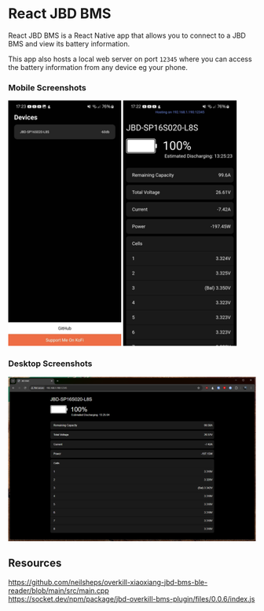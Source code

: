# React JBD BMS

React JBD BMS is a React Native app that allows you to connect to a JBD BMS and view its battery information.

This app also hosts a local web server on port `12345` where you can access the battery information from any device eg your phone.

### Mobile Screenshots

<p float="left">
  <img src="./mobile1.jpg" style="height: 500px"></img>
  <img src="./mobile2.jpg" style="height: 500px"></img>
</p>

### Desktop Screenshots

<img src="./dekstop.png" style="max-height: 500px"></img>

## Resources

https://github.com/neilsheps/overkill-xiaoxiang-jbd-bms-ble-reader/blob/main/src/main.cpp  
https://socket.dev/npm/package/jbd-overkill-bms-plugin/files/0.0.6/index.js
